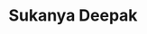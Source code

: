 ---
layout: people-layout
title: Sukanya Deepak
designation: Researcher
email: sukanya@fieldsofview.in
description: Sukanya Deepak is a multidisciplinary designer who works at the intersection of visual and user centred design. With seven years of experience in working as a designer across geographies and disciplines, Sukanya aims to make design solutions more transparent and participatory.
img: sukanya.jpg
category: team
ide: sukanya
permalink: /team/sukanya/
---